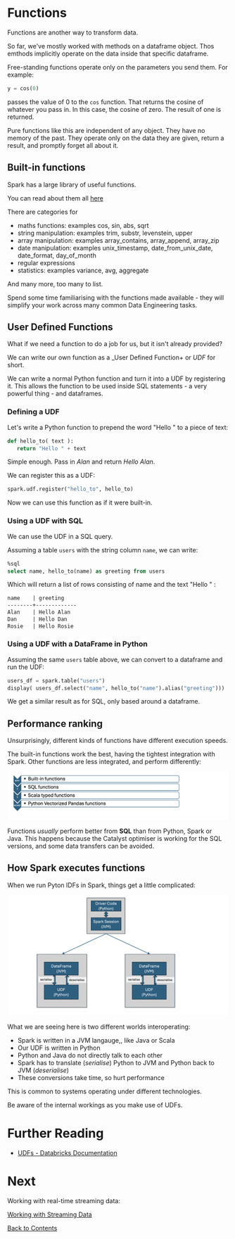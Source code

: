 # Functions
Functions are another way to transform data. 

So far, we've mostly worked with methods on a dataframe object. Thos emthods implicitly operate on the data inside that specific dataframe.

Free-standing functions operate only on the parameters you send them. For example:

```python
y = cos(0)
```

passes the value of 0 to the `cos` function. That returns the cosine of whatever you pass in. In this case, the cosine of zero. The result of one is returned.

Pure functions like this are independent of any object. They have no memory of the past. They operate only on the data they are given, return a result, and promptly forget all about it.

## Built-in functions
Spark has a large library of useful functions. 

You can read about them all [here](https://spark.apache.org/docs/latest/api/sql/index.html)

There are categories for
- maths functions: examples cos, sin, abs, sqrt
- string manipulation: examples trim, substr, levenstein, upper
- array manipulation: examples array_contains, array_append, array_zip
- date manipulation: examples unix_timestamp, date_from_unix_date, date_format, day_of_month
- regular expressions
- statistics: examples variance, avg, aggregate

And many more, too many to list. 

Spend some time familiarising with the functions made available - they will simplify your work across many common Data Engineering tasks.

## User Defined Functions
What if we need a function to do a job for us, but it isn't already provided?

We can write our own function as a _User Defined Function+ or _UDF_ for short.

We can write a normal Python function and turn it into a UDF by registering it. This allows the function to be used inside SQL statements - a very powerful thing - and dataframes.

### Defining a UDF
Let's write a Python function to prepend the word "Hello " to a piece of text:

```Python
def hello_to( text ):
   return "Hello " + text
```

Simple enough. Pass in _Alan_ and return _Hello Alan_.

We can register this as a UDF:

```python
spark.udf.register("hello_to", hello_to)
```

Now we can use this function as if it were built-in.

### Using a UDF with SQL
We can use the UDF in a SQL query. 

Assuming a table `users` with the string column `name`, we can write:

```sql
%sql
select name, hello_to(name) as greeting from users
```

Which will return a list of rows consisting of name and the text "Hello " <name>:

```text
name    | greeting
--------+-------------
Alan    | Hello Alan
Dan     | Hello Dan
Rosie   | Hello Rosie
```

### Using a UDF with a DataFrame in Python
Assuming the same `users` table above, we can convert to a dataframe and run the UDF:

```python
users_df = spark.table("users")
display( users_df.select("name", hello_to("name").alias("greeting")))
```

We get a similar result as for SQL, only based around a dataframe.

## Performance ranking
Unsurprisingly, different kinds of functions have different execution speeds.

The built-in functions work the best, having the tightest integration with Spark. Other functions are less integrated, and perform differently:

![Function type performance ranking](/images/udf-performance-ranking.png)

Functions _usually_ perform better from __SQL__ than from Python, Spark or Java. This happens because the Catalyst optimiser is working for the SQL versions, and some data transfers can be avoided.

## How Spark executes functions
When we run Pyton IDFs in Spark, things get a little complicated:

![Execution path and conversion to and from JVM to Python](/images/udf-execution.png)

What we are seeing here is two different worlds interoperating:

- Spark is written in a JVM langauge,, like Java or Scala
- Our UDF is written in Python
- Python and Java do not directly talk to each other
- Spark has to translate (_serialise_) Python to JVM and Python back to JVM (_deserialise_)
- These conversions take time, so hurt performance

This is common to systems operating under different technologies. 

Be aware of the internal workings as you make use of UDFs.

# Further Reading
- [UDFs - Databricks Documentation](https://docs.databricks.com/aws/en/udf/)
  
# Next
Working with real-time streaming data:

[Working with Streaming Data](/streaming.md)

[Back to Contents](/contents.md)
